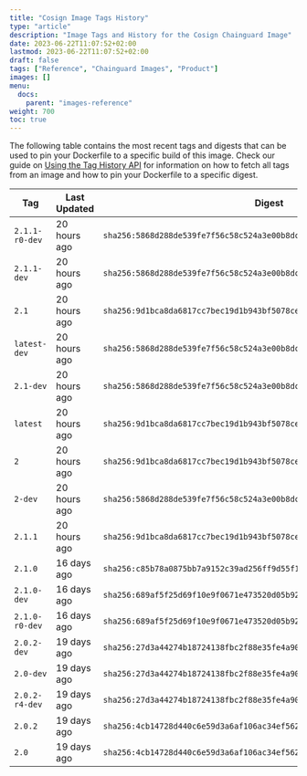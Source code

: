 ```yaml
---
title: "Cosign Image Tags History"
type: "article"
description: "Image Tags and History for the Cosign Chainguard Image"
date: 2023-06-22T11:07:52+02:00
lastmod: 2023-06-22T11:07:52+02:00
draft: false
tags: ["Reference", "Chainguard Images", "Product"]
images: []
menu:
  docs:
    parent: "images-reference"
weight: 700
toc: true
---
```


The following table contains the most recent tags and digests that can be used to pin your Dockerfile to a specific build of this image. Check our guide on [Using the Tag History API](/chainguard/chainguard-images/using-the-tag-history-api/) for information on how to fetch all tags from an image and how to pin your Dockerfile to a specific digest.

| Tag            | Last Updated | Digest                                                                    |
|----------------|--------------|---------------------------------------------------------------------------|
| `2.1.1-r0-dev` | 20 hours ago | `sha256:5868d288de539fe7f56c58c524a3e00b8dc7bb87784742554f260aadcb35f59e` |
| `2.1.1-dev`    | 20 hours ago | `sha256:5868d288de539fe7f56c58c524a3e00b8dc7bb87784742554f260aadcb35f59e` |
| `2.1`          | 20 hours ago | `sha256:9d1bca8da6817cc7bec19d1b943bf5078cefae2a92029e9779791c0f1baae13e` |
| `latest-dev`   | 20 hours ago | `sha256:5868d288de539fe7f56c58c524a3e00b8dc7bb87784742554f260aadcb35f59e` |
| `2.1-dev`      | 20 hours ago | `sha256:5868d288de539fe7f56c58c524a3e00b8dc7bb87784742554f260aadcb35f59e` |
| `latest`       | 20 hours ago | `sha256:9d1bca8da6817cc7bec19d1b943bf5078cefae2a92029e9779791c0f1baae13e` |
| `2`            | 20 hours ago | `sha256:9d1bca8da6817cc7bec19d1b943bf5078cefae2a92029e9779791c0f1baae13e` |
| `2-dev`        | 20 hours ago | `sha256:5868d288de539fe7f56c58c524a3e00b8dc7bb87784742554f260aadcb35f59e` |
| `2.1.1`        | 20 hours ago | `sha256:9d1bca8da6817cc7bec19d1b943bf5078cefae2a92029e9779791c0f1baae13e` |
| `2.1.0`        | 16 days ago  | `sha256:c85b78a0875bb7a9152c39ad256ff9d55f1e38b6b32db4b02d7512c409bff968` |
| `2.1.0-dev`    | 16 days ago  | `sha256:689af5f25d69f10e9f0671e473520d05b92a98831291be9a972161d203781f76` |
| `2.1.0-r0-dev` | 16 days ago  | `sha256:689af5f25d69f10e9f0671e473520d05b92a98831291be9a972161d203781f76` |
| `2.0.2-dev`    | 19 days ago  | `sha256:27d3a44274b18724138fbc2f88e35fe4a9072d5e061ec52245b2de9b109a956d` |
| `2.0-dev`      | 19 days ago  | `sha256:27d3a44274b18724138fbc2f88e35fe4a9072d5e061ec52245b2de9b109a956d` |
| `2.0.2-r4-dev` | 19 days ago  | `sha256:27d3a44274b18724138fbc2f88e35fe4a9072d5e061ec52245b2de9b109a956d` |
| `2.0.2`        | 19 days ago  | `sha256:4cb14728d440c6e59d3a6af106ac34ef56232bc8519c3d631a19bb15aa434949` |
| `2.0`          | 19 days ago  | `sha256:4cb14728d440c6e59d3a6af106ac34ef56232bc8519c3d631a19bb15aa434949` |
